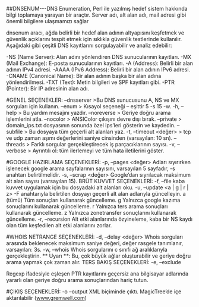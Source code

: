 ##DNSENUM---DNS Enumeration, Perl ile yazılmış hedef sistem hakkında bilgi toplamaya yarayan bir araçtır. Server adı, alt alan adı, mail adresi gibi önemli bilgilere ulaşmamızı sağlar  


dnsenum aracı, ağda belirli bir hedef alan adının altyapısını keşfetmek ve güvenlik açıklarını tespit etmek için sıklıkla güvenlik testlerinde kullanılır. Aşağıdaki gibi çeşitli DNS kayıtlarını sorgulayabilir ve analiz edebilir:

-NS (Name Server): Alan adını yönlendiren DNS sunucularının kayıtları.
-MX (Mail Exchange): E-posta sunucularının kayıtları.
-A (Address): Belirli bir alan adının IPv4 adresi.
-AAAA (IPv6 Address): Belirli bir alan adının IPv6 adresi.
-CNAME (Canonical Name): Bir alan adının başka bir alan adına yönlendirilmesi.
-TXT (Text): Metin bilgileri ve SPF kayıtları gibi.
-PTR (Pointer): Bir IP adresinin alan adı.



#GENEL SEÇENEKLER:
–dnsserver <server> >Bu DNS sunucusunu A, NS ve MX sorguları için kullanın.
–enum > Kısayol seçeneği – eşittir 5 -s 15 -w.
-h, –help > Bu yardım mesajını yazdır.
–noreverse > Geriye doğru arama işlemlerini atla.
–nocolor > ANSIColor çıkışını devre dışı bırak.
–private > domain_ips.txt dosyasının sonunda özel ips’leri gösterin ve kaydedin.
–subfile <dosya> > Bu dosyaya tüm geçerli alt alanları yaz.
-t, –timeout <değer> > tcp ve udp zaman aşımı değerlerini saniye cinsinden (varsayılan: 10 sn).
–threads > <value> Farklı sorgular gerçekleştirecek iş parçacıklarının sayısı.
-v, –verbose > Ayrıntılı ol: tüm ilerlemeyi ve tüm hata iletilerini göster.

#GOOGLE HAZIRLAMA SEÇENEKLERİ:
-p, –pages <değer> Adları sıyırırken işlenecek google arama sayfalarının sayısını, varsayılan 5 sayfadır, -s anahtarı belirtilmelidir.
-s, –scrap <değer> Google’dan sıyrılacak maksimum alt alan sayısı (varsayılan 15).
BRÜT KUVVET SEÇENEKLERİ:
-f, –file <dosya> kaba kuvvet uygulamak için bu dosyadaki alt alanları oku.
-u, –update <a | g | r | z>
-F anahtarıyla belirtilen dosyayı geçerli alt alan adlarıyla güncelleyin.
a (tümü) Tüm sonuçları kullanarak güncelleme.
g Yalnızca google kazıma sonuçlarını kullanarak güncelleme.
r Yalnızca ters arama sonuçları kullanarak güncelleme.
z Yalnızca zonetransfer sonuçlarını kullanarak güncelleme.
-r, –recursion Alt etki alanlarında özyineleme, kaba bir NS kaydı olan tüm keşfedilen alt etki alanlarını zorlar.

#WHOIS NETRANGE SEÇENEKLERİ:
-d, –delay <değer> Whois sorguları arasında beklenecek maksimum saniye değeri, değer rasgele tanımlanır, varsayılan: 3s.
-w, –whois Whois sorgularını c sınıfı ağ aralıklarıyla gerçekleştirin.
** Uyarı **: Bu, çok büyük ağlar oluşturabilir ve geriye doğru arama yapmak çok zaman alır.
TERS BAKIŞ SEÇENEKLERİ:
-e, –exclude <regexp>

Regexp ifadesiyle eşleşen PTR kayıtlarını geçersiz ana bilgisayar adlarında yararlı olan geriye doğru arama sonuçlarından hariç tutun.

#ÇIKIŞ SEÇENEKLERİ:
-o –output <dosya> XML biçiminde çıktı. MagicTree’de içe aktarılabilir (www.gremwell.com)
